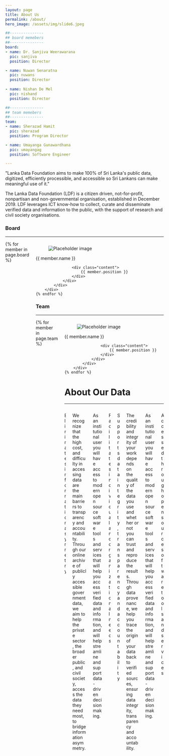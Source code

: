 ```yaml
---
layout: page
title: About Us
permalink: /about/
hero_image: /assets/img/slide6.jpeg

##---------------
## board memebers
##---------------
board:
- name: Dr. Sanjiva Weerawarana
  pic: sanjiva
  position: Director

- name: Nuwan Senaratna
  pic: nuwans
  position: Director
  
- name: Nishan De Mel
  pic: nishand
  position: Director

##---------------
## team memebers
##---------------
team:
- name: Sherazad Hamit
  pic: sherazad
  position: Program Director

- name: Umayanga Gunawardhana
  pic: umayangag
  position: Software Engineer

---
```


<!-- # About Us -->

<div class="box has-text-weight-semibold is-family-monospace has-background-white-bis is-size-5">
  "Lanka Data Foundation aims to make 100% of Sri Lanka's public data, digitized, efficiently processible, and accessible so Sri Lankans can make meaningful use of it."
</div>

The Lanka Data Foundation (LDF) is a citizen driven, not-for-profit, nonpartisan and non-governmental organisation, established in December 2019. LDF leverages ICT know-how to collect, curate and disseminate verified data and information to the public, with the support of research and civil society organisations.

### Board

---

<div class="columns is-multiline is-mobile">
    {% for member in page.board %}
        <div class="column is-one-fifth">
            <div class="card">
                <div class="card-image level-item">
                    <figure class="image is-fullwidth">
                    <img class="is-rounded" src="{{ site.baseurl }}/assets/img/people/{{ member.pic }}.png" alt="Placeholder image">
                    </figure>
                </div>
                <div class="card-content">
                    <div class="media">
                        <div class="media-content">
                            <p class="title is-4">{{ member.name }}</p>
                            <!-- <p class="subtitle is-6">@johnsmith</p> -->
                        </div>
                    </div>

                    <div class="content">
                        {{ member.position }}
                    </div>
                </div>
            </div>
        </div>
    {% endfor %}
</div>


### Team

---

<div class="columns is-multiline is-mobile">
    {% for member in page.team %}
        <div class="column is-one-fifth">
            <div class="card">
                <div class="card-image level-item">
                    <figure class="image is-fullwidth">
                    <img class="is-rounded" src="{{ site.baseurl }}/assets/img/people/{{ member.pic }}.png" alt="Placeholder image">
                    </figure>
                </div>
                <div class="card-content">
                    <div class="media">
                        <div class="media-content">
                            <p class="title is-4">{{ member.name }}</p>
                            <!-- <p class="subtitle is-6">@johnsmith</p> -->
                        </div>
                    </div>

                    <div class="content">
                        {{ member.position }}
                    </div>
                </div>
            </div>
        </div>
    {% endfor %}
</div>

# About Our Data

---

<!-- <div class="columns is-multiline is-mobile">
    <div class="column is-one-quarter p-0">
         <div class="flip-card">
            <div class="flip-card-inner">
                <div class="flip-card-front has-background-primary-dark has-text-white is-uppercase has-text-weight-semibold ">
                    <p class="has-text-centered is-size-3">Eliminates information asymmetry</p>
                </div>
                <div class="flip-card-back has-background-link-light has-text-primary-dark ">
                    <p>We recognize that the high cost, and difficulty in accessing data are the main barriers to transparency and accountability. Through our online archive of publicly accessible government data, we aim to help the private sector, the broader public, and civil society, access the data they need most, to bridge information asymmetry. </p>
                </div>
            </div>
        </div> 
    </div>
    <div class="column is-one-quarter p-0">
         <div class="flip-card">
            <div class="flip-card-inner">
                <div class="flip-card-front has-background-primary-light has-text-black is-uppercase has-text-weight-semibold ">
                    <p class="has-text-centered is-size-3"> Facilitates individual and organizational needs </p>
                </div>
                <div class="flip-card-back has-background-primary-dark has-text-white ">
                    <p> Whether you’re using data for research, journalism or business, our data and analysis will be available to you in easily accessible, digitized formats, to help you derive insights quickly. </p>
                </div>
            </div>
        </div> 
    </div>
    <div class="column is-one-quarter p-0">
         <div class="flip-card">
            <div class="flip-card-inner">
                <div class="flip-card-front has-background-primary-dark has-text-white is-uppercase has-text-weight-semibold ">
                    <p class="has-text-centered is-size-3"> Supports data integrity, transparency and accountability </p>
                </div>
                <div class="flip-card-back has-background-link-light has-text-primary-dark ">
                    <p> The credibility and integrity of your work depends on the quality of the data you use and whether or not you can trust and reproduce the results. Through data provenance, we help you trace the origin of your data back to verified sources, ensuring data integrity, transparency and accountability. </p>
                </div>
            </div>
        </div> 
    </div>
    <div class="column is-one-quarter p-0">
         <div class="flip-card">
            <div class="flip-card-inner">
                <div class="flip-card-front has-background-primary-light has-text-black is-uppercase has-text-weight-semibold ">
                    <p class="has-text-centered is-size-3"> Accessed through open source software tools and services </p>
                </div>
                <div class="flip-card-back has-background-primary-dark has-text-white ">
                    <p> As an institutional user you will have access to modern open source software tools and services that will help you access verified data and information, and will help streamline and support data-driven decision making. </p>
                </div>
            </div>
        </div> 
    </div>
</div>

--- -->

<div class="columns is-multiline is-mobile is-gapless is-vcentered">
    <div class="column is-one-third pl-0 pr-0">
        <div class="card has-background-primary has-text-white" style="height:100%">
            <div class="card-content" style="height:100%">
                <div class="content is-size-3 about-card-content is-uppercase has-text-weight-semibold">
                    <p> Eliminates information asymmetry </p>
                </div>
            </div>
        </div>
    </div>
    <div class="column is-two-thirds pl-0 pr-0">
        <div class="card has-background-primary-light has-text-black" style="height:100%">
            <div class="card-content" style="height:100%">
                <div class="content about-card-content is-family-monospace">
                    <p> We recognize that the high cost, and difficulty in accessing data are the main barriers to transparency and accountability. Through our online archive of publicly accessible government data, we aim to help the private sector, the broader public, and civil society, access the data they need most, to bridge information asymmetry. </p>
                </div>
            </div>
        </div>
    </div>
    <div class="column is-two-thirds pl-0 pr-0">
        <div class="card has-background-primary-light has-text-black" style="height:100%">
            <div class="card-content" style="height:100%">
                <div class="content about-card-content is-family-monospace">
                    <p> As an institutional user you will have access to modern open source software tools and services that will help you access verified data and information, and will help streamline and support data-driven decision making. </p>
                </div>
            </div>
        </div>
    </div>
    <div class="column is-one-third pl-0 pr-0">
        <div class="card has-background-primary has-text-white" style="height:100%">
            <div class="card-content" style="height:100%">
                <div class="content is-size-3 about-card-content is-uppercase has-text-weight-semibold">
                    <p> Facilitates individual and organizational needs </p>
                </div>
            </div>
        </div>
    </div>
    <div class="column is-one-third pl-0 pr-0">
        <div class="card has-background-primary has-text-white" style="height:100%">
            <div class="card-content" style="height:100%">
                <div class="content is-size-3 about-card-content is-uppercase has-text-weight-semibold">
                <p> Supports data integrity, transparency and accountability </p>
                </div>
            </div>
        </div>
    </div>
    <div class="column is-two-thirds pl-0 pr-0">
        <div class="card has-background-primary-light has-text-black" style="height:100%">
            <div class="card-content" style="height:100%">
                <div class="content about-card-content is-family-monospace">
                    <p> The credibility and integrity of your work depends on the quality of the data you use and whether or not you can trust and reproduce the results. Through data provenance, we help you trace the origin of your data back to verified sources, ensuring data integrity, transparency and accountability. </p>
                </div>
            </div>
        </div>
    </div>
    <div class="column is-two-thirds pl-0 pr-0">
        <div class="card has-background-primary-light has-text-black" style="height:100%">
            <div class="card-content" style="height:100%">
                <div class="content about-card-content is-family-monospace">
                    <p> As an institutional user you will have access to modern open source software tools and services that will help you access verified data and information, and will help streamline and support data-driven decision making.  </p>
                </div>
            </div>
        </div>
    </div>
    <div class="column is-one-third pl-0 pr-0">
        <div class="card has-background-primary has-text-white" style="height:100%">
            <div class="card-content" style="height:100%">
                <div class="content is-size-3 about-card-content is-uppercase has-text-weight-semibold">
                    <p> Accessed through open source software tools and services </p>
                </div>
            </div>
        </div>
    </div>
</div>
